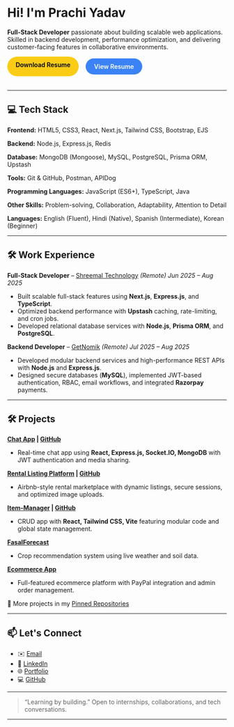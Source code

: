 # Hi! I'm Prachi Yadav

**Full-Stack Developer** passionate about building scalable web applications. Skilled in backend development, performance optimization, and delivering customer-facing features in collaborative environments.

<div style="display: flex; gap: 1rem; flex-wrap: wrap; margin-bottom: 2rem;">
  <a href="https://drive.google.com/uc?export=download&id=1SJijydQdGSN9uI0O1vZb3I5R70ge-YVU" 
     style="padding: 0.6rem 1.2rem; background-color: #facc15; color: black; font-weight: 600; border-radius: 9999px; text-decoration: none;">
    Download Resume
  </a>

<a href="https://drive.google.com/file/d/1SJijydQdGSN9uI0O1vZb3I5R70ge-YVU/view?usp=sharing" 
  target="_blank" rel="noopener noreferrer"
  style="padding: 0.6rem 1.2rem; background-color: #3b82f6; color: white; font-weight: 600; border-radius: 9999px; text-decoration: none;">
View Resume </a>

</div>

---

## 💻 Tech Stack

**Frontend:** HTML5, CSS3, React, Next.js, Tailwind CSS, Bootstrap, EJS

**Backend:** Node.js, Express.js, Redis

**Database:** MongoDB (Mongoose), MySQL, PostgreSQL, Prisma ORM, Upstash

**Tools:** Git & GitHub, Postman, APIDog

**Programming Languages:** JavaScript (ES6+), TypeScript, Java

**Other Skills:** Problem-solving, Collaboration, Adaptability, Attention to Detail

**Languages:** English (Fluent), Hindi (Native), Spanish (Intermediate), Korean (Beginner)

---

## 🛠 Work Experience

**Full-Stack Developer** – [Shreemal Technology](https://www.linkedin.com/company/shreemal-technology/) *(Remote)*
*Jun 2025 – Aug 2025*

* Built scalable full-stack features using **Next.js**, **Express.js**, and **TypeScript**.
* Optimized backend performance with **Upstash** caching, rate-limiting, and cron jobs.
* Developed relational database services with **Node.js**, **Prisma ORM**, and **PostgreSQL**.

**Backend Developer** – [GetNomik](https://www.linkedin.com/company/getnomik/) *(Remote)*
*Jul 2025 – Aug 2025*

* Developed modular backend services and high-performance REST APIs with **Node.js** and **Express.js**.
* Designed secure databases (**MySQL**), implemented JWT-based authentication, RBAC, email workflows, and integrated **Razorpay** payments.

---

## 🛠 Projects

**[Chat App](https://chat-app-somd.onrender.com/login) | [GitHub](https://github.com/pprachhiii/chat-app)**

* Real-time chat app using **React, Express.js, Socket.IO, MongoDB** with JWT authentication and media sharing.

**[Rental Listing Platform](https://stayease-smsm.onrender.com/listings) | [GitHub](https://github.com/pprachhiii/StayEase)**

* Airbnb-style rental marketplace with dynamic listings, secure sessions, and optimized image uploads.

**[Item-Manager](https://item-manager-cee0.onrender.com/) | [GitHub](https://github.com/pprachhiii/item-manager)**

* CRUD app with **React, Tailwind CSS, Vite** featuring modular code and global state management.

**[FasalForecast](https://farming-agriculture-assistant-production.up.railway.app/)**

* Crop recommendation system using live weather and soil data.

**[Ecommerce App](https://e-commerce-app-1-652v.onrender.com/)**

* Full-featured ecommerce platform with PayPal integration and admin order management.

📌 More projects in my [Pinned Repositories](https://github.com/pprachhiii?tab=repositories)

---

## 📫 Let's Connect

* ✉️ [Email](mailto:prachiyadav00.dev@gmail.com)
* 💼 [LinkedIn](https://www.linkedin.com/in/prachi-yadav-87303231a)
* 🌐 [Portfolio](https://prachideveloperportfolio.vercel.app/)
* 💻 [GitHub](https://github.com/pprachhiii)

---

> “Learning by building.”
> Open to internships, collaborations, and tech conversations.

---
